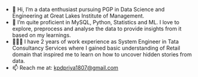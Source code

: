 - 👋 Hi, I’m a data enthusiast pursuing PGP in Data Science and Engineering at Great Lakes Institute of Management.
- 🔭 I’m quite proficient in MySQL, Python, Statistics and ML. I love to explore, preprocess and analyse the data to provide insights from it based on my learnings. 
- 👩🏻‍💻 I have 2 years of work experience as System Engineer in Tata Consultancy Services where I gained basic understanding of Retail domain that inspired me to learn on how to uncover hidden stories from data. 
- 📫 Reach me at: kpdpriya1807@gmail.com

<!---
pd-07/pd-07 is a ✨ special ✨ repository because its `README.md` (this file) appears on your GitHub profile.
You can click the Preview link to take a look at your changes.
--->
